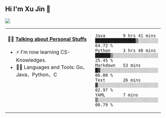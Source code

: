 
## Hi I'm Xu Jin 👋
![](https://komarev.com/ghpvc/?username=jiayouxujin&color=brightgreen&label=PROFILE+VIEWS)



<table align="center">
<tr>
<td valign="top" width="60%">

#### 🏋️‍♀️ <a href="https://github.com/jiayouxujin" target="_blank">Talking about Personal Stuffs</a>
<!-- recent_releases starts -->

- ⚡  I'm now learning CS-Knowledges.  
- 🏊‍♂️ Languages and Tools: Go、Java、Python、C
<!-- recent_releases ends -->
</td>
<td>
 
<!--START_SECTION:waka-->
```text
Java       9 hrs 41 mins   ████████████████▒░░░░░░░░   64.72 % 
Python     3 hrs 48 mins   ██████▒░░░░░░░░░░░░░░░░░░   25.45 % 
Markdown   53 mins         █▓░░░░░░░░░░░░░░░░░░░░░░░   06.00 % 
Text       26 mins         ▓░░░░░░░░░░░░░░░░░░░░░░░░   02.97 % 
YAML       7 mins          ▒░░░░░░░░░░░░░░░░░░░░░░░░   00.79 % 
```
<!--END_SECTION:waka-->
 
</td>
</tr>
</table>






